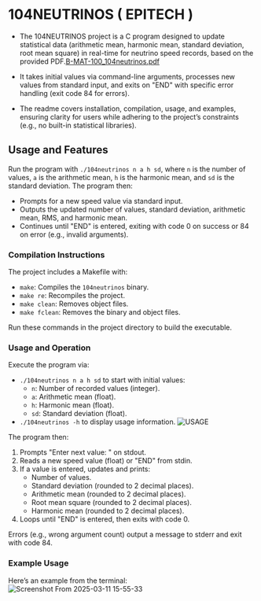 # 104NEUTRINOS ( EPITECH )

- The 104NEUTRINOS project is a C program designed to update statistical data (arithmetic mean, harmonic mean, standard deviation, root mean square) in real-time for neutrino speed records, based on the provided PDF.[B-MAT-100_104neutrinos.pdf](https://github.com/user-attachments/files/19190768/B-MAT-100_104neutrinos.pdf)

- It takes initial values via command-line arguments, processes new values from standard input, and exits on "END" with specific error handling (exit code 84 for errors).
- The readme covers installation, compilation, usage, and examples, ensuring clarity for users while adhering to the project’s constraints (e.g., no built-in statistical libraries).

## Usage and Features
Run the program with `./104neutrinos n a h sd`, where `n` is the number of values, `a` is the arithmetic mean, `h` is the harmonic mean, and `sd` is the standard deviation. The program then:
- Prompts for a new speed value via standard input.
- Outputs the updated number of values, standard deviation, arithmetic mean, RMS, and harmonic mean.
- Continues until "END" is entered, exiting with code 0 on success or 84 on error (e.g., invalid arguments).

### Compilation Instructions
The project includes a Makefile with:
- `make`: Compiles the `104neutrinos` binary.
- `make re`: Recompiles the project.
- `make clean`: Removes object files.
- `make fclean`: Removes the binary and object files.

Run these commands in the project directory to build the executable.

### Usage and Operation
Execute the program via:
- `./104neutrinos n a h sd` to start with initial values:
  - `n`: Number of recorded values (integer).
  - `a`: Arithmetic mean (float).
  - `h`: Harmonic mean (float).
  - `sd`: Standard deviation (float).
- `./104neutrinos -h` to display usage information.
![USAGE](https://github.com/user-attachments/assets/60336c8d-23e2-47eb-8b78-017b80acdd69)


The program then:
1. Prompts "Enter next value: " on stdout.
2. Reads a new speed value (float) or "END" from stdin.
3. If a value is entered, updates and prints:
   - Number of values.
   - Standard deviation (rounded to 2 decimal places).
   - Arithmetic mean (rounded to 2 decimal places).
   - Root mean square (rounded to 2 decimal places).
   - Harmonic mean (rounded to 2 decimal places).
4. Loops until "END" is entered, then exits with code 0.

Errors (e.g., wrong argument count) output a message to stderr and exit with code 84.

### Example Usage
Here’s an example from the terminal:
![Screenshot From 2025-03-11 15-55-33](https://github.com/user-attachments/assets/a319e0f9-7a64-4b60-98b3-cb55fb789a4b)


